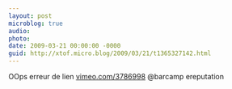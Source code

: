 ```yaml
---
layout: post
microblog: true
audio: 
photo: 
date: 2009-03-21 00:00:00 -0000
guid: http://xtof.micro.blog/2009/03/21/t1365327142.html
---
```

OOps erreur de lien [vimeo.com/3786998](http://vimeo.com/3786998) @barcamp ereputation
